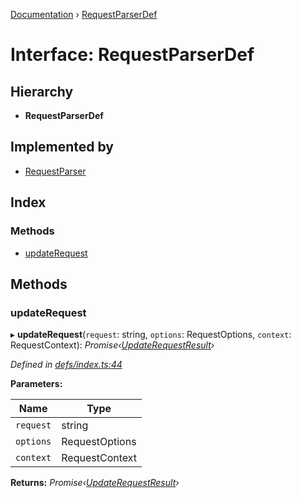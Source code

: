 [Documentation](../README.md) › [RequestParserDef](requestparserdef.md)

# Interface: RequestParserDef

## Hierarchy

* **RequestParserDef**

## Implemented by

* [RequestParser](../classes/requestparser.md)

## Index

### Methods

* [updateRequest](requestparserdef.md#updaterequest)

## Methods

###  updateRequest

▸ **updateRequest**(`request`: string, `options`: RequestOptions, `context`: RequestContext): *Promise‹[UpdateRequestResult](updaterequestresult.md)›*

*Defined in [defs/index.ts:44](https://github.com/badbatch/graphql-box/blob/5db63dc/packages/request-parser/src/defs/index.ts#L44)*

**Parameters:**

Name | Type |
------ | ------ |
`request` | string |
`options` | RequestOptions |
`context` | RequestContext |

**Returns:** *Promise‹[UpdateRequestResult](updaterequestresult.md)›*
